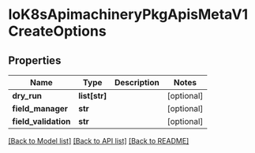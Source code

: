 # IoK8sApimachineryPkgApisMetaV1CreateOptions

## Properties
Name | Type | Description | Notes
------------ | ------------- | ------------- | -------------
**dry_run** | **list[str]** |  | [optional] 
**field_manager** | **str** |  | [optional] 
**field_validation** | **str** |  | [optional] 

[[Back to Model list]](../README.md#documentation-for-models) [[Back to API list]](../README.md#documentation-for-api-endpoints) [[Back to README]](../README.md)


